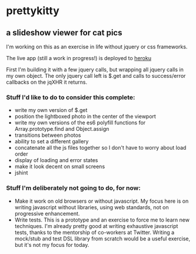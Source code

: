 # prettykitty
## a slideshow viewer for cat pics

I'm working on this as an exercise in life without jquery or css frameworks.

The live app (still a work in progress!) is deployed to [heroku](https://prettykitty.herokuapp.com/)

First I'm building it with a few jquery calls, but wrapping all jquery calls in my own
object. The only jquery call left is $.get and calls to success/error callbacks
on the jqXHR it returns.

### Stuff I'd like to do to consider this complete:

- write my own version of $.get
- position the lightboxed photo in the center of the viewport
- write my own versions of the es6 polyfill functions for Array.prototype.find and Object.assign
- transitions between photos
- ability to set a different gallery
- concatenate all the js files together so I don't have to worry about load order
- display of loading and error states
- make it look decent on small screens
- jshint

### Stuff I'm deliberately not going to do, for now:

- Make it work on old browsers or without javascript. My focus here is on writing
  javascript without libraries, using web standards, not on progressive enhancement.
- Write tests. This is a prototype and an exercise to force me to learn new techniques.
  I'm already pretty good at writing exhaustive javascript tests, thanks to the
  mentorship of co-workers at Twitter. Writing a mock/stub and test DSL library
  from scratch would be a useful exercise, but it's not my focus for today.


